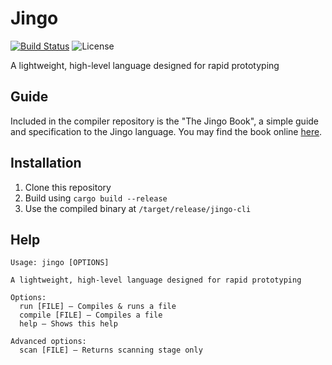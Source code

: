 # Jingo

[![Build Status](https://img.shields.io/endpoint.svg?url=https%3A%2F%2Factions-badge.atrox.dev%2Fowez%2Fjingo%2Fbadge&style=for-the-badge)](https://actions-badge.atrox.dev/owez/jingo/goto)
![License](https://img.shields.io/github/license/owez/jingo?style=for-the-badge)

A lightweight, high-level language designed for rapid prototyping

## Guide

Included in the compiler repository is the "The Jingo Book", a simple guide and specification to the Jingo language. You may find the book online [here]((https://github.com/Owez/jingo/blob/master/book.md)).

## Installation

1. Clone this repository
2. Build using `cargo build --release`
3. Use the compiled binary at `/target/release/jingo-cli`

## Help

```none
Usage: jingo [OPTIONS]

A lightweight, high-level language designed for rapid prototyping

Options:
  run [FILE] — Compiles & runs a file
  compile [FILE] — Compiles a file
  help — Shows this help

Advanced options:
  scan [FILE] — Returns scanning stage only
```
